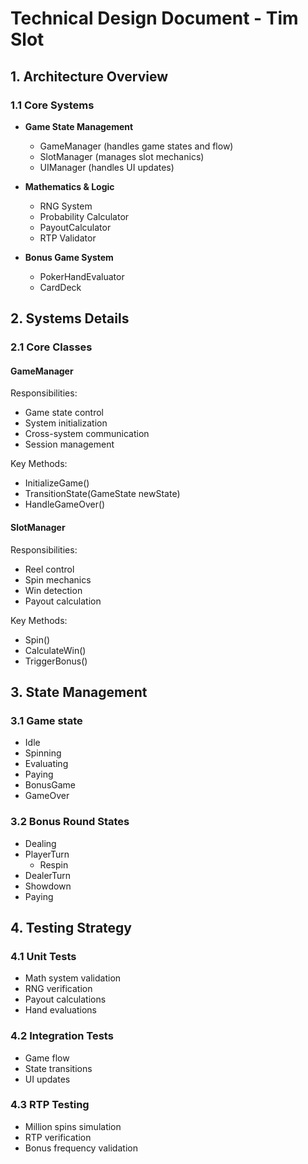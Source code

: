 # Technical Design Document - Tim Slot

## 1. Architecture Overview

### 1.1 Core Systems
- **Game State Management**
  - GameManager (handles game states and flow)
  - SlotManager (manages slot mechanics)
  - UIManager (handles UI updates)

- **Mathematics & Logic**
  - RNG System
  - Probability Calculator
  - PayoutCalculator
  - RTP Validator

- **Bonus Game System**
  - PokerHandEvaluator
  - CardDeck

## 2. Systems Details

### 2.1 Core Classes

#### GameManager
Responsibilities:
- Game state control
- System initialization
- Cross-system communication
- Session management

Key Methods:
- InitializeGame()
- TransitionState(GameState newState)
- HandleGameOver()

#### SlotManager

Responsibilities:
- Reel control
- Spin mechanics
- Win detection
- Payout calculation

Key Methods:
- Spin()
- CalculateWin()
- TriggerBonus()

## 3. State Management

### 3.1 Game state

- Idle
- Spinning
- Evaluating
- Paying
- BonusGame
- GameOver

### 3.2 Bonus Round States

- Dealing
- PlayerTurn
    - Respin
- DealerTurn
- Showdown
- Paying

## 4. Testing Strategy
### 4.1 Unit Tests

- Math system validation
- RNG verification
- Payout calculations
- Hand evaluations

### 4.2 Integration Tests

- Game flow
- State transitions
- UI updates

### 4.3 RTP Testing

- Million spins simulation
- RTP verification
- Bonus frequency validation